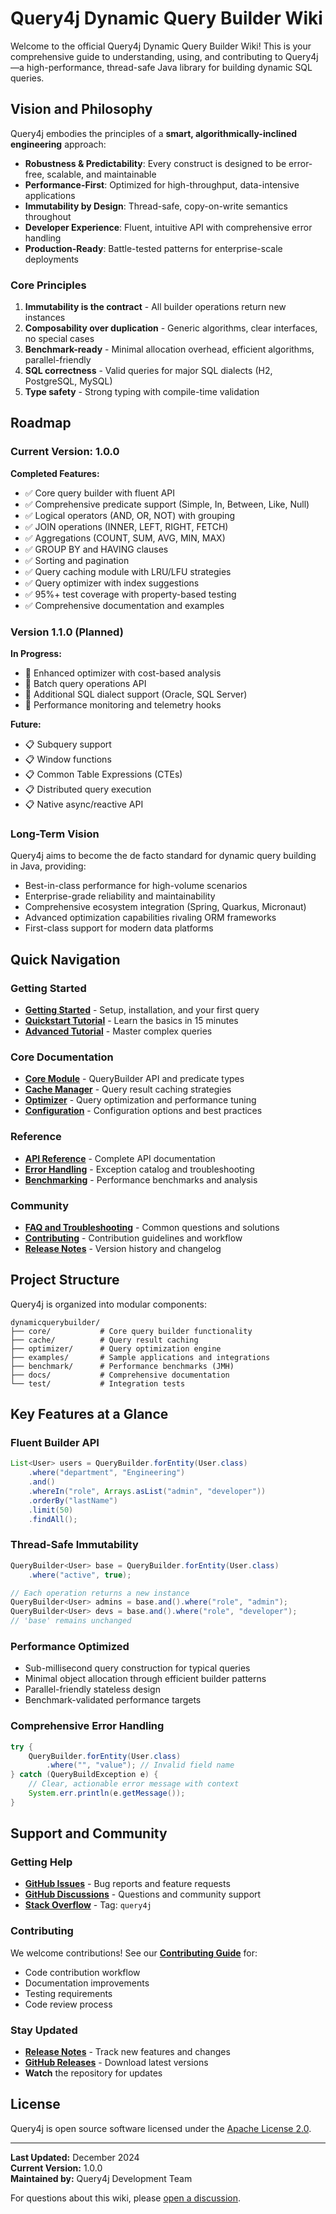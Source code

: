 # Query4j Dynamic Query Builder Wiki

Welcome to the official Query4j Dynamic Query Builder Wiki! This is your comprehensive guide to understanding, using, and contributing to Query4j—a high-performance, thread-safe Java library for building dynamic SQL queries.

## Vision and Philosophy

Query4j embodies the principles of a **smart, algorithmically-inclined engineering** approach:

- **Robustness & Predictability**: Every construct is designed to be error-free, scalable, and maintainable
- **Performance-First**: Optimized for high-throughput, data-intensive applications
- **Immutability by Design**: Thread-safe, copy-on-write semantics throughout
- **Developer Experience**: Fluent, intuitive API with comprehensive error handling
- **Production-Ready**: Battle-tested patterns for enterprise-scale deployments

### Core Principles

1. **Immutability is the contract** - All builder operations return new instances
2. **Composability over duplication** - Generic algorithms, clear interfaces, no special cases
3. **Benchmark-ready** - Minimal allocation overhead, efficient algorithms, parallel-friendly
4. **SQL correctness** - Valid queries for major SQL dialects (H2, PostgreSQL, MySQL)
5. **Type safety** - Strong typing with compile-time validation

## Roadmap

### Current Version: 1.0.0

**Completed Features:**
- ✅ Core query builder with fluent API
- ✅ Comprehensive predicate support (Simple, In, Between, Like, Null)
- ✅ Logical operators (AND, OR, NOT) with grouping
- ✅ JOIN operations (INNER, LEFT, RIGHT, FETCH)
- ✅ Aggregations (COUNT, SUM, AVG, MIN, MAX)
- ✅ GROUP BY and HAVING clauses
- ✅ Sorting and pagination
- ✅ Query caching module with LRU/LFU strategies
- ✅ Query optimizer with index suggestions
- ✅ 95%+ test coverage with property-based testing
- ✅ Comprehensive documentation and examples

### Version 1.1.0 (Planned)

**In Progress:**
- 🔄 Enhanced optimizer with cost-based analysis
- 🔄 Batch query operations API
- 🔄 Additional SQL dialect support (Oracle, SQL Server)
- 🔄 Performance monitoring and telemetry hooks

**Future:**
- 📋 Subquery support
- 📋 Window functions
- 📋 Common Table Expressions (CTEs)
- 📋 Distributed query execution
- 📋 Native async/reactive API

### Long-Term Vision

Query4j aims to become the de facto standard for dynamic query building in Java, providing:
- Best-in-class performance for high-volume scenarios
- Enterprise-grade reliability and maintainability
- Comprehensive ecosystem integration (Spring, Quarkus, Micronaut)
- Advanced optimization capabilities rivaling ORM frameworks
- First-class support for modern data platforms

## Quick Navigation

### Getting Started
- **[Getting Started](Getting-Started)** - Setup, installation, and your first query
- **[Quickstart Tutorial](https://github.com/query4j/dynamicquerybuilder/blob/master/QUICKSTART.md)** - Learn the basics in 15 minutes
- **[Advanced Tutorial](https://github.com/query4j/dynamicquerybuilder/blob/master/ADVANCED.md)** - Master complex queries

### Core Documentation
- **[Core Module](Core-Module)** - QueryBuilder API and predicate types
- **[Cache Manager](Cache-Manager)** - Query result caching strategies
- **[Optimizer](Optimizer)** - Query optimization and performance tuning
- **[Configuration](Configuration)** - Configuration options and best practices

### Reference
- **[API Reference](API-Reference)** - Complete API documentation
- **[Error Handling](Error-Handling)** - Exception catalog and troubleshooting
- **[Benchmarking](Benchmarking)** - Performance benchmarks and analysis

### Community
- **[FAQ and Troubleshooting](FAQ-and-Troubleshooting)** - Common questions and solutions
- **[Contributing](Contributing)** - Contribution guidelines and workflow
- **[Release Notes](Release-Notes)** - Version history and changelog

## Project Structure

Query4j is organized into modular components:

```
dynamicquerybuilder/
├── core/           # Core query builder functionality
├── cache/          # Query result caching
├── optimizer/      # Query optimization engine
├── examples/       # Sample applications and integrations
├── benchmark/      # Performance benchmarks (JMH)
├── docs/           # Comprehensive documentation
└── test/           # Integration tests
```

## Key Features at a Glance

### Fluent Builder API
```java
List<User> users = QueryBuilder.forEntity(User.class)
    .where("department", "Engineering")
    .and()
    .whereIn("role", Arrays.asList("admin", "developer"))
    .orderBy("lastName")
    .limit(50)
    .findAll();
```

### Thread-Safe Immutability
```java
QueryBuilder<User> base = QueryBuilder.forEntity(User.class)
    .where("active", true);

// Each operation returns a new instance
QueryBuilder<User> admins = base.and().where("role", "admin");
QueryBuilder<User> devs = base.and().where("role", "developer");
// 'base' remains unchanged
```

### Performance Optimized
- Sub-millisecond query construction for typical queries
- Minimal object allocation through efficient builder patterns
- Parallel-friendly stateless design
- Benchmark-validated performance targets

### Comprehensive Error Handling
```java
try {
    QueryBuilder.forEntity(User.class)
        .where("", "value"); // Invalid field name
} catch (QueryBuildException e) {
    // Clear, actionable error message with context
    System.err.println(e.getMessage());
}
```

## Support and Community

### Getting Help
- **[GitHub Issues](https://github.com/query4j/dynamicquerybuilder/issues)** - Bug reports and feature requests
- **[GitHub Discussions](https://github.com/query4j/dynamicquerybuilder/discussions)** - Questions and community support
- **[Stack Overflow](https://stackoverflow.com/questions/tagged/query4j)** - Tag: `query4j`

### Contributing
We welcome contributions! See our **[Contributing Guide](Contributing)** for:
- Code contribution workflow
- Documentation improvements
- Testing requirements
- Code review process

### Stay Updated
- **[Release Notes](Release-Notes)** - Track new features and changes
- **[GitHub Releases](https://github.com/query4j/dynamicquerybuilder/releases)** - Download latest versions
- **Watch** the repository for updates

## License

Query4j is open source software licensed under the [Apache License 2.0](https://github.com/query4j/dynamicquerybuilder/blob/master/LICENSE).

---

**Last Updated:** December 2024  
**Current Version:** 1.0.0  
**Maintained by:** Query4j Development Team

For questions about this wiki, please [open a discussion](https://github.com/query4j/dynamicquerybuilder/discussions).
